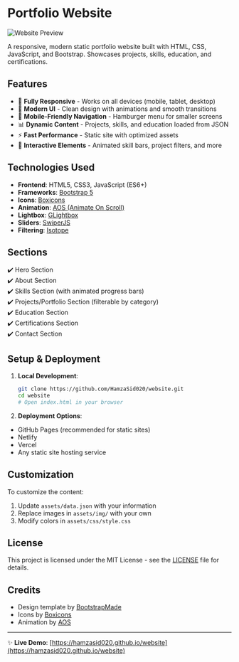 # Portfolio Website

![Website Preview](https://hamzasid020.github.io/website)

A responsive, modern static portfolio website built with HTML, CSS, JavaScript, and Bootstrap. Showcases projects, skills, education, and certifications.

## Features

- 🚀 **Fully Responsive** - Works on all devices (mobile, tablet, desktop)
- 🎨 **Modern UI** - Clean design with animations and smooth transitions
- 📱 **Mobile-Friendly Navigation** - Hamburger menu for smaller screens
- 📊 **Dynamic Content** - Projects, skills, and education loaded from JSON
- ⚡ **Fast Performance** - Static site with optimized assets
- 🌈 **Interactive Elements** - Animated skill bars, project filters, and more

## Technologies Used

- **Frontend**: HTML5, CSS3, JavaScript (ES6+)
- **Frameworks**: [Bootstrap 5](https://getbootstrap.com/)
- **Icons**: [Boxicons](https://boxicons.com/)
- **Animation**: [AOS (Animate On Scroll)](https://michalsnik.github.io/aos/)
- **Lightbox**: [GLightbox](https://biati-digital.github.io/glightbox/)
- **Sliders**: [SwiperJS](https://swiperjs.com/)
- **Filtering**: [Isotope](https://isotope.metafizzy.co/)

## Sections

✔️ Hero Section  
✔️ About Section  
✔️ Skills Section (with animated progress bars)  
✔️ Projects/Portfolio Section (filterable by category)  
✔️ Education Section  
✔️ Certifications Section  
✔️ Contact Section

## Setup & Deployment

1. **Local Development**:

   ```bash
   git clone https://github.com/HamzaSid020/website.git
   cd website
   # Open index.html in your browser

   ```

2. **Deployment Options**:

- GitHub Pages (recommended for static sites)
- Netlify
- Vercel
- Any static site hosting service

## Customization

To customize the content:

1. Update `assets/data.json` with your information
2. Replace images in `assets/img/` with your own
3. Modify colors in `assets/css/style.css`

## License

This project is licensed under the MIT License - see the [LICENSE](LICENSE) file for details.

## Credits

- Design template by [BootstrapMade](https://bootstrapmade.com/)
- Icons by [Boxicons](https://boxicons.com/)
- Animation by [AOS](https://michalsnik.github.io/aos/)

---

✨ **Live Demo**: [https://hamzasid020.github.io/website](https://hamzasid020.github.io/website)
